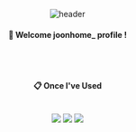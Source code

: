 <div align="center"> 

![header](https://capsule-render.vercel.app/api?type=cylinder&color=000000&height=150&section=header&text=Joonhome_&fontColor=ffffff&fontSize=70&animation=fadeIn&fontAlignY=55&desc=%20&descAlignY=62&descAlign=62)
  
####  :wave: Welcome joonhome_ profile !

  
 <br/>
 <br/>
  
####  :clipboard: Once I've Used 
  
 <br/>
  
<img src="https://img.shields.io/badge/JAVA-007396?style=for-the-badge&logo=Java&logoColor=white">
<img src="https://img.shields.io/badge/github-181717?style=for-the-badge&logo=github&logoColor=white">
<img src="https://img.shields.io/badge/VSCode-007ACC?style=for-the-badge&logo=VisualStudioCode&logoColor=white">
 
   <br/>
   <br/>
 
